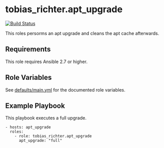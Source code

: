 # tobias_richter.apt_upgrade

[![Build Status](https://travis-ci.org/tobias-richter/ansible-apt-upgrade.svg?branch=master)](https://travis-ci.org/tobias-richter/ansible-apt-upgrade)

This roles persorms an apt upgrade and cleans the apt cache afterwards.

## Requirements

This role requires Ansible 2.7 or higher.

## Role Variables

See [defaults/main.yml](defaults/main.yml) for the documented role variables.

## Example Playbook

This playbook executes a full upgrade.

    - hosts: apt_upgrade
	  roles:
	    - role: tobias_richter.apt_upgrade
	      apt_upgrade: "full"